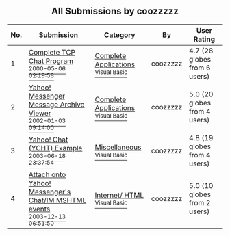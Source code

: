 ﻿<div align="center">

## All Submissions by coozzzzz

</div>

No.  | Submission | Category | By   | User Rating
---- | ---------- | -------- | ---- | -----------
1 | [Complete TCP Chat Program<br /><sup>2000-05-06 02:19:58</sup>](https://github.com/Planet-Source-Code/coozzzzz-complete-tcp-chat-program__1-7867) | [Complete Applications<br /><sup>Visual Basic</sup>](../ByCategory/complete-applications__1-27.md) | coozzzzz | 4.7 (28 globes from 6 users)
2 | [Yahoo\! Messenger Message Archive Viewer<br /><sup>2002-01-03 09:14:00</sup>](https://github.com/Planet-Source-Code/coozzzzz-yahoo-messenger-message-archive-viewer__1-50397) | [Complete Applications<br /><sup>Visual Basic</sup>](../ByCategory/complete-applications__1-27.md) | coozzzzz | 5.0 (20 globes from 4 users)
3 | [Yahoo\! Chat \(YCHT\) Example<br /><sup>2003-06-18 23:37:54</sup>](https://github.com/Planet-Source-Code/coozzzzz-yahoo-chat-ycht-example__1-46279) | [Miscellaneous<br /><sup>Visual Basic</sup>](../ByCategory/miscellaneous__1-1.md) | coozzzzz | 4.8 (19 globes from 4 users)
4 | [Attach onto Yahoo\! Messenger's Chat/IM MSHTML events<br /><sup>2003-12-13 06:51:50</sup>](https://github.com/Planet-Source-Code/coozzzzz-attach-onto-yahoo-messenger-s-chat-im-mshtml-events__1-50433) | [Internet/ HTML<br /><sup>Visual Basic</sup>](../ByCategory/internet-html__1-34.md) | coozzzzz | 5.0 (10 globes from 2 users)
